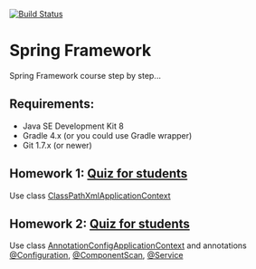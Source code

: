 [![Build Status](https://travis-ci.com/DmitriySh/spring-microservices-course.svg?branch=master)](https://travis-ci.com/DmitriySh/spring-microservices-course)



Spring Framework
=======


Spring Framework course step by step...

## Requirements:

  * Java SE Development Kit 8  
  * Gradle 4.x (or you could use Gradle wrapper)   
  * Git 1.7.x (or newer) 

## Homework 1: [Quiz for students](https://github.com/DmitriySh/spring-microservices-course/tree/master/01-spring-xml)
Use class [ClassPathXmlApplicationContext](https://docs.spring.io/spring/docs/5.0.x/javadoc-api/org/springframework/context/support/ClassPathXmlApplicationContext.html)

## Homework 2: [Quiz for students](https://github.com/DmitriySh/spring-microservices-course/tree/master/02-spring-annotation)
Use class [AnnotationConfigApplicationContext](https://docs.spring.io/spring/docs/5.0.x/javadoc-api/org/springframework/context/annotation/AnnotationConfigApplicationContext.html) and annotations [@Configuration](https://docs.spring.io/spring/docs/5.0.x/javadoc-api/org/springframework/context/annotation/Configuration.html), [@ComponentScan](https://docs.spring.io/spring/docs/5.0.x/javadoc-api/org/springframework/context/annotation/ComponentScan.html), [@Service](https://docs.spring.io/spring/docs/5.0.x/javadoc-api/org/springframework/stereotype/Service.html)
